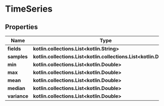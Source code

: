 
# TimeSeries

## Properties
Name | Type | Description | Notes
------------ | ------------- | ------------- | -------------
**fields** | **kotlin.collections.List&lt;kotlin.String&gt;** |  | 
**samples** | **kotlin.collections.List&lt;kotlin.collections.List&lt;kotlin.Double&gt;&gt;** |  | 
**min** | **kotlin.collections.List&lt;kotlin.Double&gt;** |  | 
**max** | **kotlin.collections.List&lt;kotlin.Double&gt;** |  | 
**mean** | **kotlin.collections.List&lt;kotlin.Double&gt;** |  | 
**median** | **kotlin.collections.List&lt;kotlin.Double&gt;** |  | 
**variance** | **kotlin.collections.List&lt;kotlin.Double&gt;** |  | 



